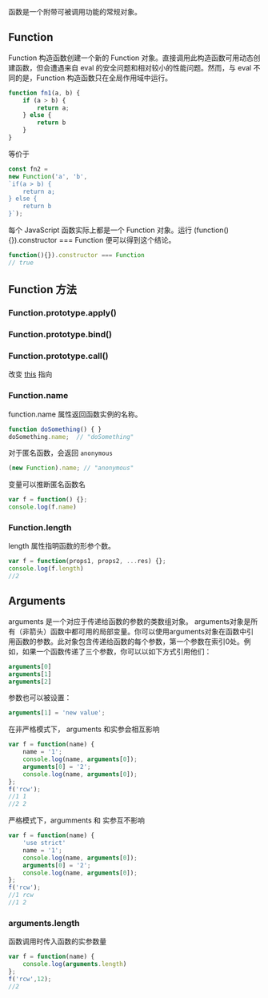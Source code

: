函数是一个附带可被调用功能的常规对象。
## Function  
Function 构造函数创建一个新的 Function 对象。直接调用此构造函数可用动态创建函数，但会遭遇来自 eval 的安全问题和相对较小的性能问题。然而，与 eval 不同的是，Function 构造函数只在全局作用域中运行。
```js
function fn1(a, b) {
    if (a > b) {
        return a;
    } else {
        return b
    }
}
```
等价于
```js
const fn2 = 
new Function('a', 'b', 
`if(a > b) {
    return a;
} else {
    return b
}`);
```
每个 JavaScript 函数实际上都是一个 Function 对象。运行 (function(){}).constructor === Function 便可以得到这个结论。
```js
function(){}).constructor === Function
// true
```

## Function 方法
### Function.prototype.apply()
### Function.prototype.bind()
### Function.prototype.call()
改变 [this](https://woyasuohen6.cn/javascript/improve/this.html#%E6%98%BE%E5%BC%8F%E7%BB%91%E5%AE%9A) 指向  

### Function.name
function.name 属性返回函数实例的名称。  
```js
function doSomething() { }
doSomething.name;  // "doSomething" 
```
对于匿名函数，会返回 `anonymous`
```js
(new Function).name; // "anonymous"
```
变量可以推断匿名函数名
```js
var f = function() {};
console.log(f.name)
```

### Function.length
length 属性指明函数的形参个数。
```js
var f = function(props1, props2, ...res) {};
console.log(f.length)
//2
```

## Arguments 
arguments 是一个对应于传递给函数的参数的类数组对象。
arguments对象是所有（非箭头）函数中都可用的局部变量。你可以使用arguments对象在函数中引用函数的参数。此对象包含传递给函数的每个参数，第一个参数在索引0处。例如，如果一个函数传递了三个参数，你可以以如下方式引用他们：
```js
arguments[0]
arguments[1]
arguments[2]
```
参数也可以被设置：
```js
arguments[1] = 'new value';
```
在非严格模式下， arguments 和实参会相互影响
```js
var f = function(name) {
    name = '1';
    console.log(name, arguments[0]);
    arguments[0] = '2';
    console.log(name, arguments[0]);
};
f('rcw');
//1 1
//2 2
```
严格模式下，argumments 和 实参互不影响
```js
var f = function(name) {
    'use strict'
    name = '1';
    console.log(name, arguments[0]);
    arguments[0] = '2';
    console.log(name, arguments[0]);
};
f('rcw');
//1 rcw
//1 2
```
### arguments.length
函数调用时传入函数的实参数量 
```js
var f = function(name) {
    console.log(arguments.length)
};
f('rcw',12);
//2
```